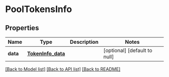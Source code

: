 # PoolTokensInfo
## Properties

| Name | Type | Description | Notes |
|------------ | ------------- | ------------- | -------------|
| **data** | [**TokenInfo_data**](TokenInfo_data.md) |  | [optional] [default to null] |

[[Back to Model list]](../README.md#documentation-for-models) [[Back to API list]](../README.md#documentation-for-api-endpoints) [[Back to README]](../README.md)

